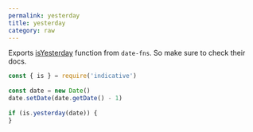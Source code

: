 ```yaml
---
permalink: yesterday
title: yesterday
category: raw
---
```


Exports [isYesterday](https://date-fns.org/v1.30.1/docs/isYesterday) function from `date-fns`. So
make sure to check their docs.
 
```js
const { is } = require('indicative')
 
const date = new Date()
date.setDate(date.getDate() - 1)
 
if (is.yesterday(date)) {
}
```